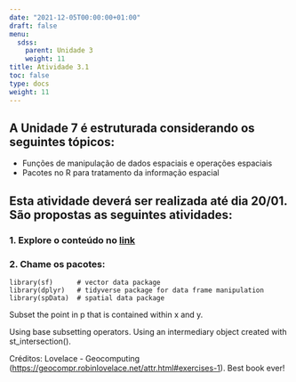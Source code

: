 ```yaml
---
date: "2021-12-05T00:00:00+01:00"
draft: false
menu:
  sdss:
    parent: Unidade 3
    weight: 11
title: Atividade 3.1
toc: false
type: docs
weight: 11
---
```


## A **Unidade 7** é estruturada considerando os seguintes tópicos:

- Funções de manipulação de dados espaciais e operações espaciais
- Pacotes no R para tratamento da informação espacial


## Esta atividade deverá ser realizada até dia **20/01**. São propostas as seguintes atividades:

### 1. Explore o conteúdo no [link]()
### 2. Chame os pacotes:

```{r}
library(sf)      # vector data package
library(dplyr)   # tidyverse package for data frame manipulation
library(spData)  # spatial data package
```

Subset the point in p that is contained within x and y.

Using base subsetting operators.
Using an intermediary object created with st_intersection().

Créditos: Lovelace - Geocomputing (https://geocompr.robinlovelace.net/attr.html#exercises-1). Best book ever! 
